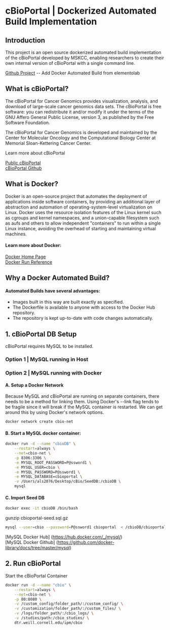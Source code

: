 # cBioPortal | Dockerized Automated Build Implementation

## Introduction

This project is an open source dockerized automated build implementation of the cBioPortal developed by MSKCC, enabling researchers to create their own internal version of cBioPortal with a single command line.

[Github Project](https://github.com/ElementoLab/cbioportal)
-- Add Docker Automated Build from elementolab

## What is cBioPortal?

The cBioPortal for Cancer Genomics provides visualization, analysis, and download of large-scale cancer genomics data sets. The cBioPortal is free software: you can redistribute it and/or modify it under the terms of the GNU Affero General Public License, version 3, as published by the Free Software Foundation.

The cBioPortal for Cancer Genomics is developed and maintained by the Center for Molecular Oncology and the Computational Biology Center at Memorial Sloan-Kettering Cancer Center.

Learn more about cBioPortal

[Public cBioPortal](http://www.cbioportal.org)    
[cBioPortal Github](https://github.com/cBioPortal/cbioportal)

## What is Docker?

Docker is an open-source project that automates the deployment of applications inside software containers, by providing an additional layer of abstraction and automation of operating-system-level virtualization on Linux. Docker uses the resource isolation features of the Linux kernel such as cgroups and kernel namespaces, and a union-capable filesystem such as aufs and others to allow independent "containers" to run within a single Linux instance, avoiding the overhead of starting and maintaining virtual machines.

#### Learn more about Docker:
[Docker Home Page](https://www.docker.com)  
[Docker Run Reference](https://docs.docker.com/engine/reference/run/)

## Why a Docker Automated Build?

#### Automated Builds have several advantages:

- Images built in this way are built exactly as specified.
- The Dockerfile is available to anyone with access to the Docker Hub repository.
- The repository is kept up-to-date with code changes automatically.

## 1. cBioPortal DB Setup

cBioPortal requires MySQL to be installed.

### Option 1 | MySQL running in Host

### Option 2 | MySQL running with Docker


#### A. Setup a Docker Network

Because MySQL and cBioPortal are running on separate containers, there needs to be a method for linking them. Using Docker's --link flag tends to be fragile since it will break if the MySQL container is restarted. We can get around this by using Docker's network options.

```bash
docker network create cbio-net
```

#### B. Start a MySQL docker container:

```bash
docker run -d --name "cbioDB" \
	--restart=always \
	--net=cbio-net \
	-p 8306:3306 \
	-e MYSQL_ROOT_PASSWORD=P@ssword1 \
	-e MYSQL_USER=cbio \
	-e MYSQL_PASSWORD=P@ssword1 \
	-e MYSQL_DATABASE=cbioportal \
	-v /Users/als2076/Desktop/cBio/SeedDB:/cbioDB \
	mysql
```

#### C. Import Seed DB

```bash
docker exec -it cbioDB /bin/bash
```

gunzip cbioportal-seed.sql.gz

```bash
mysql --user=cbio --password=P@ssword1 cbioportal  < /cbioDB/cbioportal-seed.sqldocker
```

[MySQL Docker Hub] (https://hub.docker.com/_/mysql/)    
[MySQL Docker Github] (https://github.com/docker-library/docs/tree/master/mysql)

## 2. Run cBioPortal

Start the cBioPortal Container

```bash
docker run -d --name "cbio" \
	--restart=always \
	--net=cbio-net \
	-p 80:8080 \
	-v /custom_config/folder_path/:/custom_config/ \
	-v /customization/folder_path/:/custom_files/ \
	-v /logs/folder_path/:/cbio_logs/ \
	-v /studies/path:/cbio_studies/ \
	dtr.weill.cornell.edu/ipm/cbio
```